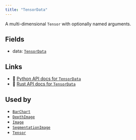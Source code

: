 ```yaml
---
title: "TensorData"
---
```


A multi-dimensional `Tensor` with optionally named arguments.

## Fields

* data: [`TensorData`](../datatypes/tensor_data.md)

## Links
 * 🐍 [Python API docs for `TensorData`](https://ref.rerun.io/docs/python/HEAD/package/rerun/components/tensor_data/)
 * 🦀 [Rust API docs for `TensorData`](https://docs.rs/rerun/0.9.0-alpha.6/rerun/components/struct.TensorData.html)


## Used by

* [`BarChart`](../archetypes/bar_chart.md)
* [`DepthImage`](../archetypes/depth_image.md)
* [`Image`](../archetypes/image.md)
* [`SegmentationImage`](../archetypes/segmentation_image.md)
* [`Tensor`](../archetypes/tensor.md)
